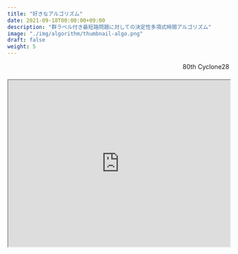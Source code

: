```yaml
---
title: "好きなアルゴリズム"
date: 2021-09-18T00:00:00+09:00
description: "群ラベル付き最短路問題に対しての決定性多項式時間アルゴリズム"
image: "./img/algorithm/thumbnail-algo.png"
draft: false
weight: 5
---
```


<div align="right">80th Cyclone28</div>

<div class="pdf">
    <iframe src="https://drive.google.com/file/d/1l6YgKAYfvjufrxD01CUW_IGb0qfEra-7/preview" width="640" height="480" allow="autoplay"></iframe>
</div>

<style>
.pdf {
    margin-top:20px;
	position:relative;
	width:100%;
	height:0;
	padding-top:75%;
}
.pdf iframe{
	position:absolute;
	top:0;
	left:0;
	width:100%;
	height:100%;
}
</style>
